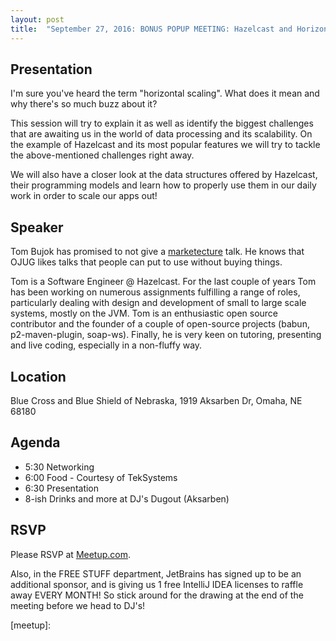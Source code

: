 ```yaml
---
layout: post
title:  "September 27, 2016: BONUS POPUP MEETING: Hazelcast and Horizontal Scaling"
---
```


## Presentation

I'm sure you've heard the term "horizontal scaling". What does it mean and why there's so much buzz about it?

This session will try to explain it as well as identify the biggest challenges that are awaiting us in the world of data processing and its scalability. On the example of Hazelcast and its most popular features we will try to tackle the above-mentioned challenges right away.

We will also have a closer look at the data structures offered by Hazelcast, their programming models and learn how to properly use them in our daily work in order to scale our apps out!

## Speaker

Tom Bujok has promised to not give a [marketecture](http://wordspy.com/index.php?word=marketecture) talk. He knows that OJUG likes talks that people can put to use without buying things.

Tom is a Software Engineer @ Hazelcast. For the last couple of years Tom has been working on numerous assignments fulfilling a range of roles, particularly dealing with design and development of small to large scale systems, mostly on the JVM. Tom is an enthusiastic open source contributor and the founder of a couple of open-source projects (babun, p2-maven-plugin, soap-ws). Finally, he is very keen on tutoring, presenting and live coding, especially in a non-fluffy way.

## Location

Blue Cross and Blue Shield of Nebraska, 1919 Aksarben Dr, Omaha, NE 68180

## Agenda
* 5:30 Networking
* 6:00 Food - Courtesy of TekSystems
* 6:30 Presentation
* 8-ish Drinks and more at DJ's Dugout (Aksarben)

## RSVP

Please RSVP at [Meetup.com](https://www.meetup.com/omahajava/events/234081134/).

Also, in the FREE STUFF department, JetBrains has signed up to be an additional sponsor, and is giving us 1 free IntelliJ IDEA licenses to raffle away EVERY MONTH! So stick around for the drawing at the end of the meeting before we head to DJ's!

[meetup]: 
